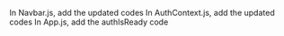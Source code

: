 In Navbar.js, add the updated codes
In AuthContext.js, add the updated codes
In App.js, add the authIsReady code

